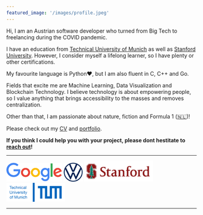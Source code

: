 ```yaml
---
featured_image: '/images/profile.jpeg'
---
```

<script type="text/javascript"
  src="https://cdn.mathjax.org/mathjax/latest/MathJax.js?config=TeX-AMS-MML_HTMLorMML">
</script>


<script async src="https://www.googletagmanager.com/gtag/js?id=G-FL0RFP3MP3"></script>
<script>
  window.dataLayer = window.dataLayer || [];
  function gtag(){dataLayer.push(arguments);}
  gtag('js', new Date());

  gtag('config', 'G-FL0RFP3MP3');
</script>

<script>
  (function(f,b){if(!b.__SV){var e,g,i,h;window.mixpanel=b;b._i=[];b.init=function(e,f,c){function g(a,d){var b=d.split(".");2==b.length&&(a=a[b[0]],d=b[1]);a[d]=function(){a.push([d].concat(Array.prototype.slice.call(arguments,0)))}}var a=b;"undefined"!==typeof c?a=b[c]=[]:c="mixpanel";a.people=a.people||[];a.toString=function(a){var d="mixpanel";"mixpanel"!==c&&(d+="."+c);a||(d+=" (stub)");return d};a.people.toString=function(){return a.toString(1)+".people (stub)"};i="disable time_event track track_pageview track_links track_forms track_with_groups add_group set_group remove_group register register_once alias unregister identify name_tag set_config reset opt_in_tracking opt_out_tracking has_opted_in_tracking has_opted_out_tracking clear_opt_in_out_tracking start_batch_senders people.set people.set_once people.unset people.increment people.append people.union people.track_charge people.clear_charges people.delete_user people.remove".split(" ");
  for(h=0;h<i.length;h++)g(a,i[h]);var j="set set_once union unset remove delete".split(" ");a.get_group=function(){function b(c){d[c]=function(){call2_args=arguments;call2=[c].concat(Array.prototype.slice.call(call2_args,0));a.push([e,call2])}}for(var d={},e=["get_group"].concat(Array.prototype.slice.call(arguments,0)),c=0;c<j.length;c++)b(j[c]);return d};b._i.push([e,f,c])};b.__SV=1.2;e=f.createElement("script");e.type="text/javascript";e.async=!0;e.src="undefined"!==typeof MIXPANEL_CUSTOM_LIB_URL?
  MIXPANEL_CUSTOM_LIB_URL:"file:"===f.location.protocol&&"//cdn.mxpnl.com/libs/mixpanel-2-latest.min.js".match(/^\/\//)?"https://cdn.mxpnl.com/libs/mixpanel-2-latest.min.js":"//cdn.mxpnl.com/libs/mixpanel-2-latest.min.js";g=f.getElementsByTagName("script")[0];g.parentNode.insertBefore(e,g)}})(document,window.mixpanel||[]);

  // Enabling the debug mode flag is useful during implementation,
  // but it's recommended you remove it for production
  mixpanel.init('7b45a36abfb50e723e3daa01635c275b', {debug: true}); 
  mixpanel.track('Sign Up', {
    'source': "Pat's affiliate site",
    'Opted out of email': true,
  });
</script>



Hi, I am an Austrian software developer who turned from Big Tech to freelancing during the COVID pandemic.

I have an education from [Technical University of Munich](https://www.tum.de/en/) as well as [Stanford University](https://www.stanford.edu/). However, I consider myself a lifelong learner, so I have plenty or other certifications.

My favourite language is Python:heart:, but I am also fluent in C, C++ and Go.

Fields that excite me are Machine Learning, Data Visualization and Blockchain Technology.
I believe technology is about empowering people, so I value anything that brings accessibility to the masses and removes centralization.


Other than that, I am passionate about nature, fiction and Formula 1 ([🇳🇱](https://www.youtube.com/watch?v=43HCYSXZ9GI))!

Please check out my [CV](https://scheuclu.github.io/hugo_cv/) and [portfolio](https://scheuclu.com/posts/).

**If you think I could help you with your project, please dont hestitate to [reach out](https://scheuclu.com/contact/)!**

---
<p><img src="/images/logos/google.svg" alt="" height="50" />
   <img src="/images/logos/vw.png" alt="" height="50" />
   <img src="/images/logos/stanford.png" alt="" height="55" />
   <img src="/images/logos/tum.png" alt="" height="50" />
</p>

---
